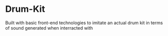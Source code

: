# Drum-Kit
Built with basic front-end technologies to imitate an actual drum kit in terms of sound generated when interracted with 
